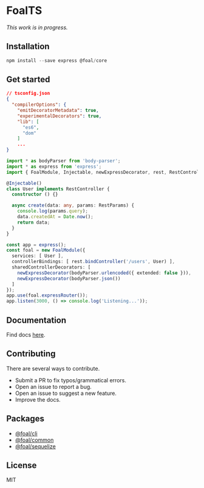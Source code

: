 # FoalTS

*This work is in progress.*

## Installation

```ts
npm install --save express @foal/core
```

## Get started

```json
// tsconfig.json
{
  "compilerOptions": {
    "emitDecoratorMetadata": true,
    "experimentalDecorators": true,
    "lib": [
      "es6",
      "dom"
    ]
    ...
}
```

```ts
import * as bodyParser from 'body-parser';
import * as express from 'express';
import { FoalModule, Injectable, newExpressDecorator, rest, RestController, RestParams } from '@foal/core';

@Injectable()
class User implements RestController {
  constructor () {}

  async create(data: any, params: RestParams) {
    console.log(params.query);
    data.createdAt = Date.now();
    return data;
  }
}

const app = express();
const foal = new FoalModule({
  services: [ User ],
  controllerBindings: [ rest.bindController('/users', User) ],
  sharedControllerDecorators: [
    newExpressDecorator(bodyParser.urlencoded({ extended: false })),
    newExpressDecorator(bodyParser.json())
  ]
});
app.use(foal.expressRouter());
app.listen(3000, () => console.log('Listening...'));

```

## Documentation

Find docs [here](https://foalts.gitbooks.io/docs/content/).

## Contributing

There are several ways to contribute.

- Submit a PR to fix typos/grammatical errors.
- Open an issue to report a bug.
- Open an issue to suggest a new feature.
- Improve the docs.

## Packages

- [@foal/cli]()
- [@foal/common]()
- [@foal/sequelize]()

## License

MIT